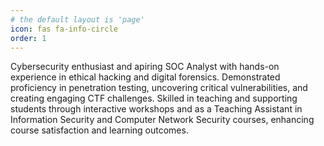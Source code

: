 ```yaml
---
# the default layout is 'page'
icon: fas fa-info-circle
order: 1
---
```



Cybersecurity enthusiast and apiring SOC Analyst with hands-on experience in ethical hacking and digital forensics. Demonstrated proficiency in penetration testing, uncovering critical vulnerabilities, and creating engaging CTF challenges. Skilled in teaching and supporting students through interactive workshops and as a Teaching Assistant in Information Security and Computer Network Security courses, enhancing course satisfaction and learning outcomes.

